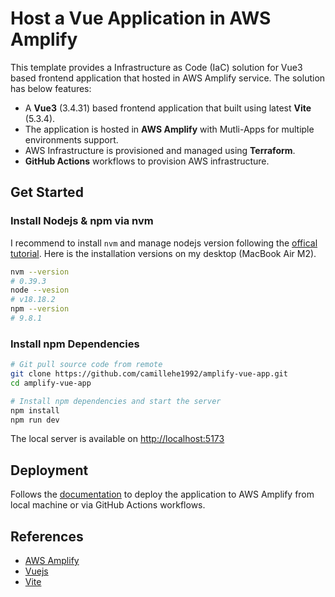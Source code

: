 # Host a Vue Application in AWS Amplify

This template provides a Infrastructure as Code (IaC) solution for Vue3 based frontend application that hosted in AWS Amplify service. The solution has below features:

- A **Vue3** (3.4.31) based frontend application that built using latest **Vite** (5.3.4).
- The application is hosted in **AWS Amplify** with Mutli-Apps for multiple environments support.
- AWS Infrastructure is provisioned and managed using **Terraform**.
- **GitHub Actions** workflows to provision AWS infrastructure.

## Get Started

### Install Nodejs & npm via nvm

I recommend to install `nvm` and manage nodejs version following the [offical tutorial](https://github.com/nvm-sh/nvm?tab=readme-ov-file#intro). Here is the installation versions on my desktop (MacBook Air M2).

```bash
nvm --version
# 0.39.3
node --vesion
# v18.18.2
npm --version
# 9.8.1
```

### Install npm Dependencies

```bash
# Git pull source code from remote
git clone https://github.com/camillehe1992/amplify-vue-app.git
cd amplify-vue-app

# Install npm dependencies and start the server
npm install
npm run dev
```

The local server is available on [http://localhost:5173](http://localhost:5173/)

## Deployment

Follows the [documentation](./docs/Deployment.md) to deploy the application to AWS Amplify from local machine or via GitHub Actions workflows.

## References

- [AWS Amplify](https://aws.amazon.com/amplify/?gclid=CjwKCAjw74e1BhBnEiwAbqOAjL3OaYibKLHhet57mObXvsfr4_Q-euu366CVlQYrNTNEFRmfg7LmpRoCCb4QAvD_BwE&trk=b845ae09-4d10-4f92-a039-7c89dcf49eaf&sc_channel=ps&ef_id=CjwKCAjw74e1BhBnEiwAbqOAjL3OaYibKLHhet57mObXvsfr4_Q-euu366CVlQYrNTNEFRmfg7LmpRoCCb4QAvD_BwE:G:s&s_kwcid=AL!4422!3!647258095158!e!!g!!aws%20amplify!19621370789!149166973081)
- [Vuejs](https://vuejs.org/guide/introduction.html)
- [Vite](https://vitejs.dev/guide/#scaffolding-your-first-vite-project)
